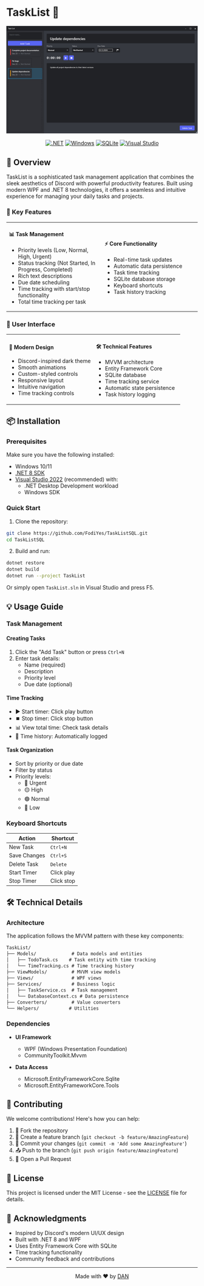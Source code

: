# TaskList 📝

<div align="center">

![TaskList Banner](screenshot.png)

[![.NET](https://img.shields.io/badge/.NET%208-512BD4?style=for-the-badge&logo=.net&logoColor=white)](https://dotnet.microsoft.com/download/dotnet/8.0)
[![Windows](https://img.shields.io/badge/Windows-0078D6?style=for-the-badge&logo=windows&logoColor=white)](https://www.microsoft.com/windows)
[![SQLite](https://img.shields.io/badge/sqlite-%2307405e.svg?style=for-the-badge&logo=sqlite&logoColor=white)](https://www.sqlite.org/index.html)
[![Visual Studio](https://img.shields.io/badge/Visual%20Studio-5C2D91.svg?style=for-the-badge&logo=visual-studio&logoColor=white)](https://visualstudio.microsoft.com/)

</div>

## 🌟 Overview

TaskList is a sophisticated task management application that combines the sleek aesthetics of Discord with powerful productivity features. Built using modern WPF and .NET 8 technologies, it offers a seamless and intuitive experience for managing your daily tasks and projects.

### 🎯 Key Features

<table>
<tr>
<td width="50%">

#### 📊 Task Management
- Priority levels (Low, Normal, High, Urgent)
- Status tracking (Not Started, In Progress, Completed)
- Rich text descriptions
- Due date scheduling
- Time tracking with start/stop functionality
- Total time tracking per task

</td>
<td width="50%">

#### ⚡ Core Functionality
- Real-time task updates
- Automatic data persistence
- Task time tracking
- SQLite database storage
- Keyboard shortcuts
- Task history tracking

</td>
</tr>
</table>

### 🎨 User Interface

<table>
<tr>
<td width="50%">

#### 💫 Modern Design
- Discord-inspired dark theme
- Smooth animations
- Custom-styled controls
- Responsive layout
- Intuitive navigation
- Time tracking controls

</td>
<td width="50%">

#### 🛠️ Technical Features
- MVVM architecture
- Entity Framework Core
- SQLite database
- Time tracking service
- Automatic state persistence
- Task history logging

</td>
</tr>
</table>

## 📦 Installation

### Prerequisites

Make sure you have the following installed:
- Windows 10/11
- [.NET 8 SDK](https://dotnet.microsoft.com/download/dotnet/8.0)
- [Visual Studio 2022](https://visualstudio.microsoft.com/vs/) (recommended) with:
  - .NET Desktop Development workload
  - Windows SDK

### Quick Start

1. Clone the repository:
```bash
git clone https://github.com/FodiYes/TaskListSQL.git
cd TaskListSQL
```

2. Build and run:
```bash
dotnet restore
dotnet build
dotnet run --project TaskList
```

Or simply open `TaskList.sln` in Visual Studio and press F5.

## 💡 Usage Guide

### Task Management

#### Creating Tasks
1. Click the "Add Task" button or press `Ctrl+N`
2. Enter task details:
   - Name (required)
   - Description
   - Priority level
   - Due date (optional)

#### Time Tracking
- ▶️ Start timer: Click play button
- ⏹️ Stop timer: Click stop button
- 📊 View total time: Check task details
- 📝 Time history: Automatically logged

#### Task Organization
- Sort by priority or due date
- Filter by status
- Priority levels:
  - 🔴 Urgent
  - 🟡 High
  - 🟢 Normal
  - 🔵 Low

### Keyboard Shortcuts

| Action | Shortcut |
|--------|----------|
| New Task | `Ctrl+N` |
| Save Changes | `Ctrl+S` |
| Delete Task | `Delete` |
| Start Timer | Click play |
| Stop Timer | Click stop |

## 🛠️ Technical Details

### Architecture

The application follows the MVVM pattern with these key components:

```
TaskList/
├── Models/             # Data models and entities
│   ├── TodoTask.cs    # Task entity with time tracking
│   └── TimeTracking.cs # Time tracking history
├── ViewModels/         # MVVM view models
├── Views/              # WPF views
├── Services/           # Business logic
│   ├── TaskService.cs  # Task management
│   └── DatabaseContext.cs # Data persistence
├── Converters/         # Value converters
└── Helpers/           # Utilities
```

### Dependencies

- **UI Framework**
  - WPF (Windows Presentation Foundation)
  - CommunityToolkit.Mvvm

- **Data Access**
  - Microsoft.EntityFrameworkCore.Sqlite
  - Microsoft.EntityFrameworkCore.Tools

## 🤝 Contributing

We welcome contributions! Here's how you can help:

1. 🍴 Fork the repository
2. 🌿 Create a feature branch (`git checkout -b feature/AmazingFeature`)
3. 💾 Commit your changes (`git commit -m 'Add some AmazingFeature'`)
4. 📤 Push to the branch (`git push origin feature/AmazingFeature`)
5. 🔄 Open a Pull Request

## 📄 License

This project is licensed under the MIT License - see the [LICENSE](LICENSE) file for details.

## 🙏 Acknowledgments

- Inspired by Discord's modern UI/UX design
- Built with .NET 8 and WPF
- Uses Entity Framework Core with SQLite
- Time tracking functionality
- Community feedback and contributions

---

<div align="center">

Made with ❤️ by [DAN](https://github.com/FodiYes)

</div>
